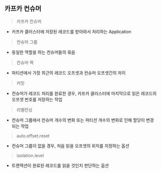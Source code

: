 ## 카프카 컨슈머

> 카프카 컨슈머

- 카프카 클러스터에 저장된 레코드를 받아와서 처리하는 Application

> 컨슈머 그룹

- 동일한 역할을 하는 컨슈머들의 묶음

> 컨슈머 랙

- 파티션에서 가장 최근의 레코드 오프셋과 컨슈머 오프셋간의 차이

> 커밋

- 컨슈머가 레코드 처리를 완료한 경우, 카프카 클러스터에 마지막으로 읽은 레코드의 오프셋 번호를 저장하는 작업

> 리밸런싱

- 컨슈머 그룹에서 컨슈머 개수의 변화 또는 파티션 개수의 변화로 인해 할당이 변경되는 작업

> auto.offset.reset

- 컨슈머 그룹이 없을 경우, 처음 읽을 오프셋의 위치를 지정하는 옵션

> isolation.level

- 트랜잭션이 완료된 레코드를 읽을 것인지 판단하는 옵션
